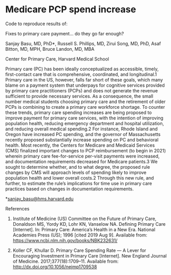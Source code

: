 # Medicare PCP spend increase

Code to reproduce results of:

Fixes to primary care payment… do they go far enough?

Sanjay Basu, MD, PhD*, Russell S. Phillips, MD, Zirui Song, MD, PhD, Asaf Bitton, MD, MPH, Bruce Landon, MD, MBA

Center for Primary Care, Harvard Medical School


Primary care (PC) has been ideally conceptualized as accessible, timely, first-contact care that is comprehensive, coordinated, and longitudinal.1 Primary care in the US, however, falls far short of these goals, which many blame on a payment system that underpays for cognitive services provided by primary care practitioners (PCPs) and does not generate the revenue sufficient to provide necessary services. As a consequence, the small number medical students choosing primary care and the retirement of older PCPs is combining to create a primary care workforce shortage. To counter these trends, primary care spending increases are being proposed to improve payment for primary care services, with the intention of improving population health, reducing emergency department and hospital utilization, and reducing overall medical spending.2 For instance, Rhode Island and Oregon have increased PC spending, and the governor of Massachusetts recently proposed substantially increase spending on PC and behavioral health.  Most recently, the Centers for Medicare and Medicaid Services (CMS) finalized important changes to PCP reimbursement (to begin in 2021) wherein primary care fee-for-service per-visit payments were increased, and documentation requirements decreased for Medicare patients.3 We sought to determine whether, and to what degree, the proposed rule changes by CMS will approach levels of spending likely to improve population health and lower overall costs.2 Through this new rule, and further, to estimate the rule’s implications for time use in primary care practices based on changes in documentation requirements.

  
  
*sanjay_basu@hms.harvard.edu


References

1. 	Institute of Medicine (US) Committee on the Future of Primary Care, Donaldson MS, Yordy KD, Lohr KN, Vanselow NA. Defining Primary Care [Internet]. In: Primary Care: America’s Health in a New Era. National Academies Press (US); 1996 [cited 2019 Aug 9]. Available from: https://www.ncbi.nlm.nih.gov/books/NBK232631/

2. 	Koller CF, Khullar D. Primary Care Spending Rate — A Lever for Encouraging Investment in Primary Care [Internet]. New England Journal of Medicine. 2017;377(18):1709–11. Available from: http://dx.doi.org/10.1056/nejmp1709538
